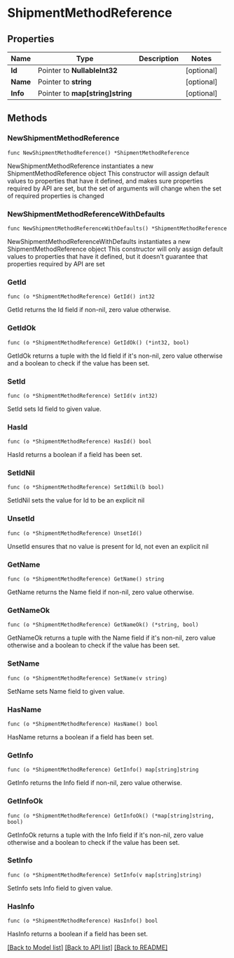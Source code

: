 # ShipmentMethodReference

## Properties

Name | Type | Description | Notes
------------ | ------------- | ------------- | -------------
**Id** | Pointer to **NullableInt32** |  | [optional] 
**Name** | Pointer to **string** |  | [optional] 
**Info** | Pointer to **map[string]string** |  | [optional] 

## Methods

### NewShipmentMethodReference

`func NewShipmentMethodReference() *ShipmentMethodReference`

NewShipmentMethodReference instantiates a new ShipmentMethodReference object
This constructor will assign default values to properties that have it defined,
and makes sure properties required by API are set, but the set of arguments
will change when the set of required properties is changed

### NewShipmentMethodReferenceWithDefaults

`func NewShipmentMethodReferenceWithDefaults() *ShipmentMethodReference`

NewShipmentMethodReferenceWithDefaults instantiates a new ShipmentMethodReference object
This constructor will only assign default values to properties that have it defined,
but it doesn't guarantee that properties required by API are set

### GetId

`func (o *ShipmentMethodReference) GetId() int32`

GetId returns the Id field if non-nil, zero value otherwise.

### GetIdOk

`func (o *ShipmentMethodReference) GetIdOk() (*int32, bool)`

GetIdOk returns a tuple with the Id field if it's non-nil, zero value otherwise
and a boolean to check if the value has been set.

### SetId

`func (o *ShipmentMethodReference) SetId(v int32)`

SetId sets Id field to given value.

### HasId

`func (o *ShipmentMethodReference) HasId() bool`

HasId returns a boolean if a field has been set.

### SetIdNil

`func (o *ShipmentMethodReference) SetIdNil(b bool)`

 SetIdNil sets the value for Id to be an explicit nil

### UnsetId
`func (o *ShipmentMethodReference) UnsetId()`

UnsetId ensures that no value is present for Id, not even an explicit nil
### GetName

`func (o *ShipmentMethodReference) GetName() string`

GetName returns the Name field if non-nil, zero value otherwise.

### GetNameOk

`func (o *ShipmentMethodReference) GetNameOk() (*string, bool)`

GetNameOk returns a tuple with the Name field if it's non-nil, zero value otherwise
and a boolean to check if the value has been set.

### SetName

`func (o *ShipmentMethodReference) SetName(v string)`

SetName sets Name field to given value.

### HasName

`func (o *ShipmentMethodReference) HasName() bool`

HasName returns a boolean if a field has been set.

### GetInfo

`func (o *ShipmentMethodReference) GetInfo() map[string]string`

GetInfo returns the Info field if non-nil, zero value otherwise.

### GetInfoOk

`func (o *ShipmentMethodReference) GetInfoOk() (*map[string]string, bool)`

GetInfoOk returns a tuple with the Info field if it's non-nil, zero value otherwise
and a boolean to check if the value has been set.

### SetInfo

`func (o *ShipmentMethodReference) SetInfo(v map[string]string)`

SetInfo sets Info field to given value.

### HasInfo

`func (o *ShipmentMethodReference) HasInfo() bool`

HasInfo returns a boolean if a field has been set.


[[Back to Model list]](../README.md#documentation-for-models) [[Back to API list]](../README.md#documentation-for-api-endpoints) [[Back to README]](../README.md)


